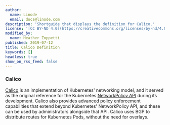 ```yaml
---
author:
  name: Linode
  email: docs@linode.com
description: 'Shortguide that displays the definition for Calico.'
license: '[CC BY-ND 4.0](https://creativecommons.org/licenses/by-nd/4.0)'
modified_by:
  name: Heather Zoppetti
published: 2019-07-12
title: Calico Definition
keywords: []
headless: true
show_on_rss_feed: false
---
```


### Calico

[Calico](https://docs.projectcalico.org/v3.8/introduction/) is an implementation of Kubernetes' networking model, and it served as the original reference for the Kubernetes [NetworkPolicy API](https://kubernetes.io/docs/concepts/services-networking/network-policies/) during its development. Calico also provides advanced policy enforcement capabilities that extend beyond Kubernetes' NetworkPolicy API, and these can be used by administrators alongside that API. Calico uses BGP to distribute routes for Kubernetes Pods, without the need for overlays.
